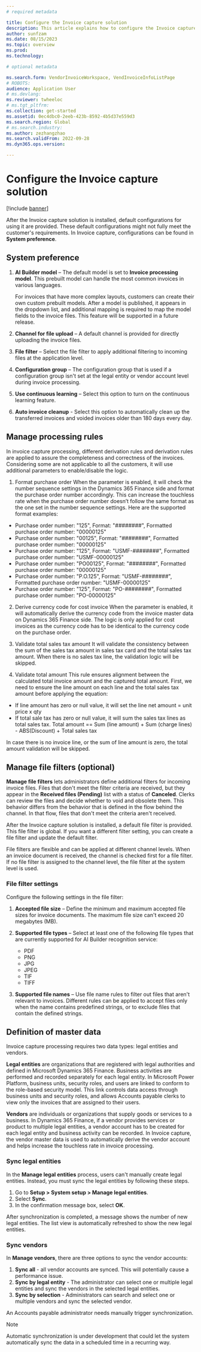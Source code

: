 ```yaml
---
# required metadata

title: Configure the Invoice capture solution
description: This article explains how to configure the Invoice capture solution.
author: sunfzam
ms.date: 08/15/2023
ms.topic: overview
ms.prod: 
ms.technology: 

# optional metadata

ms.search.form: VendorInvoiceWorkspace, VendInvoiceInfoListPage
# ROBOTS: 
audience: Application User
# ms.devlang: 
ms.reviewer: twheeloc
# ms.tgt_pltfrm: 
ms.collection: get-started
ms.assetid: 0ec4dbc0-2eeb-423b-8592-4b5d37e559d3
ms.search.region: Global
# ms.search.industry: 
ms.author: zezhangzhao
ms.search.validFrom: 2022-09-28
ms.dyn365.ops.version: 

---
```


# Configure the Invoice capture solution

[!include [banner](../includes/banner.md)]

After the Invoice capture solution is installed, default configurations for using it are provided. These default configurations might not fully meet the customer's requirements. In Invoice capture, configurations can be found in **System preference**.

## System preference

1. **AI Builder model** – The default model is set to **Invoice processing model**. This prebuilt model can handle the most common invoices in various languages.

    For invoices that have more complex layouts, customers can create their own custom prebuilt models. After a model is published, it appears in the dropdown list, and additional mapping is required to map the model fields to the invoice files. This feature will be supported in a future release.

2. **Channel for file upload** – A default channel is provided for directly uploading the invoice files.
3. **File filter** – Select the file filter to apply additional filtering to incoming files at the application level.
4. **Configuration group** – The configuration group that is used if a configuration group isn't set at the legal entity or vendor account level during invoice processing.
5. **Use continuous learning** – Select this option to turn on the continuous learning feature.
6. **Auto invoice cleanup** - Select this option to automatically clean up the transferred invoices and voided invoices older than 180 days every day.

## Manage processing rules
In invoice capture processing, different derivation rules and derivation rules are applied to assure the completeness and correctness of the invoices. Considering some are not applicable to all the customers, it will use additional parameters to enable/disable the logic.  
1.	Format purchase order
When the parameter is enabled, it will check the number sequence settings in the Dynamics 365 Finance side and format the purchase order number accordingly. This can increase the touchless rate when the purchase order number doesn’t follow the same format as the one set in the number sequence settings. 
Here are the supported format examples:
- Purchase order number: "125", Format: "########", Formatted purchase order number: "00000125"
- Purchase order number: "00125", Format: "########", Formatted purchase order number: "00000125"
- Purchase order number: "125", Format: "USMF-########", Formatted purchase order number: "USMF-00000125"
- Purchase order number: "PO00125", Format: "########", Formatted purchase order number: "00000125"
- Purchase order number: "P.O.125", Format: "USMF-########", Formatted purchase order number: "USMF-00000125"
- Purchase order number: "125", Format: "PO-########", Formatted purchase order number: "PO-00000125"

2.	Derive currency code for cost invoice
When the parameter is enabled, it will automatically derive the currency code from the invoice master data on Dynamics 365 Finance side. The logic is only applied for cost invoices as the currency code has to be identical to the currency code on the purchase order.

3.	Validate total sales tax amount
It will validate the consistency between the sum of the sales tax amount in sales tax card and the total sales tax amount. When there is no sales tax line, the validation logic will be skipped. 

4.	Validate total amount
This rule ensures alignment between the calculated total invoice amount and the captured total amount. First, we need to ensure the line amount on each line and the total sales tax amount before applying the equation: 
- If line amount has zero or null value, it will set the line net amount = unit price x qty
- If total sale tax has zero or null value, it will sum the sales tax lines as total sales tax.
Total amount == Sum (line amount) + Sum (charge lines) - ABS(Discount) + Total sales tax

In case there is no invoice line, or the sum of line amount is zero, the total amount validation will be skipped. 


## Manage file filters (optional)

**Manage file filters** lets administrators define additional filters for incoming invoice files. Files that don't meet the filter criteria are received, but they appear in the **Received files (Pending)** list with a status of **Canceled**. Clerks can review the files and decide whether to void and obsolete them. This behavior differs from the behavior that is defined in the flow behind the channel. In that flow, files that don't meet the criteria aren't received.

After the Invoice capture solution is installed, a default file filter is provided. This file filter is global. If you want a different filter setting, you can create a file filter and update the default filter.

File filters are flexible and can be applied at different channel levels. When an invoice document is received, the channel is checked first for a file filter. If no file filter is assigned to the channel level, the file filter at the system level is used.

### File filter settings

Configure the following settings in the file filter:

1. **Accepted file size** – Define the minimum and maximum accepted file sizes for invoice documents. The maximum file size can't exceed 20 megabytes (MB).
2. **Supported file types** – Select at least one of the following file types that are currently supported for AI Builder recognition service:

    - PDF
    - PNG
    - JPG
    - JPEG
    - TIF
    - TIFF

3. **Supported file names** – Use file name rules to filter out files that aren't relevant to invoices. Different rules can be applied to accept files only when the name contains predefined strings, or to exclude files that contain the defined strings.

## Definition of master data

Invoice capture processing requires two data types: legal entities and vendors.

**Legal entities** are organizations that are registered with legal authorities and defined in Microsoft Dynamics 365 Finance. Business activities are performed and recorded separately for each legal entity. In Microsoft Power Platform, business units, security roles, and users are linked to conform to the role-based security model. This link controls data access through business units and security roles, and allows Accounts payable clerks to view only the invoices that are assigned to their users.

**Vendors** are individuals or organizations that supply goods or services to a business. In Dynamics 365 Finance, if a vendor provides services or product to multiple legal entities, a vendor account has to be created for each legal entity and business activity can be recorded. In Invoice capture, the vendor master data is used to automatically derive the vendor account and helps increase the touchless rate in invoice processing.

### Sync legal entities

In the **Manage legal entities** process, users can't manually create legal entities. Instead, you must sync the legal entities by following these steps.

1. Go to **Setup \> System setup \> Manage legal entities**.
2. Select **Sync**.
3. In the confirmation message box, select **OK**.

After synchronization is completed, a message shows the number of new legal entities. The list view is automatically refreshed to show the new legal entities.

### Sync vendors
 In **Manage vendors**, there are three options to sync the vendor accounts:
 1. **Sync all** - all vendor accounts are synced. This will potentially cause a performance issue.
 2. **Sync by legal entity** - The administrator can select one or multiple legal entities and sync the vendors in the selected legal entities.
 3. **Sync by selection** - Administrators can search and select one or multiple vendors and sync the selected vendor. 
 
An Accounts payable administrator needs manually trigger synchronization. 
>[!NOTE]
>Automatic synchronization is under development that could let the system automatically sync the data in a scheduled time in a recurring way.
